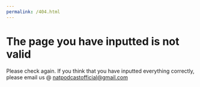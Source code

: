```yaml
---
permalink: /404.html
---
```


# The page you have inputted is not valid
Please check again. If you think that you have inputted everything correctly, please email us @ natpodcastofficial@gmail.com
